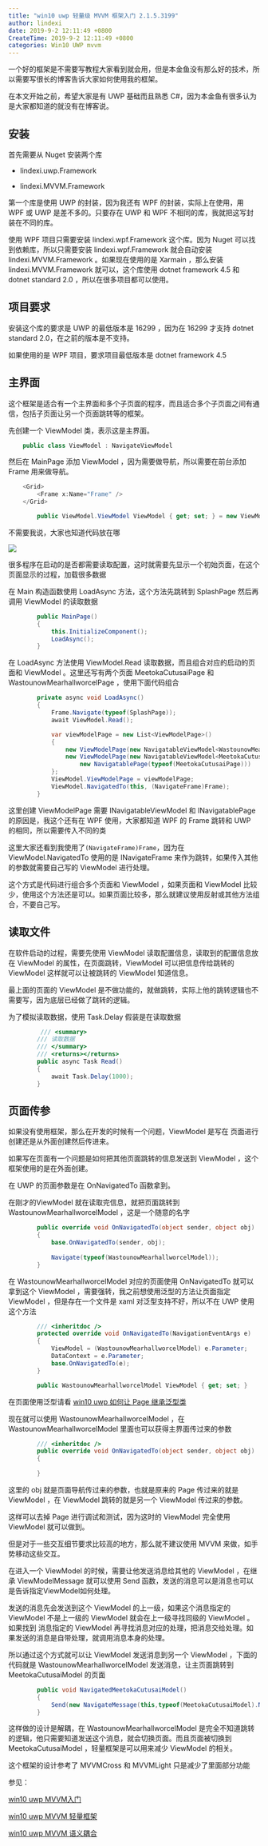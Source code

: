```yaml
---
title: "win10 uwp 轻量级 MVVM 框架入门 2.1.5.3199"
author: lindexi
date: 2019-9-2 12:11:49 +0800
CreateTime: 2019-9-2 12:11:49 +0800
categories: Win10 UWP mvvm
---
```


一个好的框架是不需要写教程大家看到就会用，但是本金鱼没有那么好的技术，所以需要写很长的博客告诉大家如何使用我的框架。

<!--more-->




<div id="toc"></div>
<!-- csdn -->
<!-- 标签：win10,uwp,mvvm -->

在本文开始之前，希望大家是有 UWP 基础而且熟悉 C#，因为本金鱼有很多认为是大家都知道的就没有在博客说。

## 安装

首先需要从 Nuget 安装两个库

 - lindexi.uwp.Framework

 - lindexi.MVVM.Framework

第一个库是使用 UWP 的封装，因为我还有 WPF 的封装，实际上在使用，用 WPF 或 UWP 是差不多的。只要存在 UWP 和 WPF 不相同的库，我就把这写封装在不同的库。

使用 WPF 项目只需要安装 lindexi.wpf.Framework 这个库。因为 Nuget 可以找到依赖库，所以只需要安装 lindexi.wpf.Framework 就会自动安装 lindexi.MVVM.Framework 。如果现在使用的是 Xarmain ，那么安装 lindexi.MVVM.Framework 就可以，这个库使用 dotnet framework 4.5 和 dotnet standard 2.0 ，所以在很多项目都可以使用。

## 项目要求

安装这个库的要求是 UWP 的最低版本是 16299 ，因为在 16299 才支持 dotnet standard 2.0，在之前的版本是不支持。

如果使用的是 WPF 项目，要求项目最低版本是 dotnet framework 4.5 

## 主界面

这个框架是适合有一个主界面和多个子页面的程序，而且适合多个子页面之间有通信，包括子页面让另一个页面跳转等的框架。

先创建一个 ViewModel 类，表示这是主界面。

```csharp
    public class ViewModel : NavigateViewModel
```

然后在 MainPage 添加 ViewModel ，因为需要做导航，所以需要在前台添加 Frame 用来做导航。

```csharp
    <Grid>
        <Frame x:Name="Frame" />
    </Grid>
```

```csharp
        public ViewModel.ViewModel ViewModel { get; set; } = new ViewModel.ViewModel();
```

不需要我说，大家也知道代码放在哪

![](http://image.acmx.xyz/lindexi%2F20186121956549284.jpg)

很多程序在启动的是否都需要读取配置，这时就需要先显示一个初始页面，在这个页面显示的过程，加载很多数据

在 Main 构造函数使用 LoadAsync 方法，这个方法先跳转到 SplashPage 然后再调用 ViewModel 的读取数据

```csharp
        public MainPage()
        {
            this.InitializeComponent();
            LoadAsync();
        }
```

在 LoadAsync 方法使用 ViewModel.Read 读取数据，而且组合对应的启动的页面和 ViewModel 。这里还写有两个页面 MeetokaCutusaiPage 和 WastounowMearhallworcelPage ，使用下面代码组合

```csharp
        private async void LoadAsync()
        {
            Frame.Navigate(typeof(SplashPage));
            await ViewModel.Read();

            var viewModelPage = new List<ViewModelPage>()
            {
                new ViewModelPage(new NavigatableViewModel<WastounowMearhallworcelModel>(),new NavigatablePage(typeof(WastounowMearhallworcelPage))),
                new ViewModelPage(new NavigatableViewModel<MeetokaCutusaiModel>(),
                    new NavigatablePage(typeof(MeetokaCutusaiPage)))
            };
            ViewModel.ViewModelPage = viewModelPage;
            ViewModel.NavigatedTo(this, (NavigateFrame)Frame);
        }
```

这里创建 ViewModelPage 需要 INavigatableViewModel 和 INavigatablePage 的原因是，我这个还有在 WPF 使用，大家都知道 WPF 的 Frame 跳转和 UWP 的相同，所以需要传入不同的类

这里大家还看到我使用了`(NavigateFrame)Frame`，因为在 ViewModel.NavigatedTo 使用的是 INavigateFrame 来作为跳转，如果传入其他的参数就需要自己写的 ViewModel 进行处理。

这个方式是代码进行组合多个页面和 ViewModel ，如果页面和 ViewModel 比较少，使用这个方法还是可以。如果页面比较多，那么就建议使用反射或其他方法组合，不要自己写。

## 读取文件

在软件启动的过程，需要先使用 ViewModel 读取配置信息，读取到的配置信息放在 ViewModel 的属性，在页面跳转，ViewModel 可以把信息传给跳转的 ViewModel 这样就可以让被跳转的 ViewModel 知道信息。

最上面的页面的 ViewModel 是不做功能的，就做跳转，实际上他的跳转逻辑也不需要写，因为底层已经做了跳转的逻辑。

为了模拟读取数据，使用 Task.Delay 假装是在读取数据

```csharp
         /// <summary>
        /// 读取数据
        /// </summary>
        /// <returns></returns>
        public async Task Read()
        {
            await Task.Delay(1000);
        }
``` 

## 页面传参

如果没有使用框架，那么在开发的时候有一个问题，ViewModel 是写在 页面进行创建还是从外面创建然后传进来。

如果写在页面有一个问题是如何把其他页面跳转的信息发送到 ViewModel ，这个框架使用的是在外面创建。

在 UWP 的页面参数是在 OnNavigatedTo 函数拿到。

在刚才的ViewModel 就在读取完信息，就把页面跳转到 WastounowMearhallworcelModel ，这是一个随意的名字

```csharp
        public override void OnNavigatedTo(object sender, object obj)
        {
            base.OnNavigatedTo(sender, obj);
           
            Navigate(typeof(WastounowMearhallworcelModel));
        }
```

在 WastounowMearhallworcelModel 对应的页面使用 OnNavigatedTo 就可以拿到这个 ViewModel ，需要强转，我之前想使用泛型的方法让页面指定 ViewModel ，但是存在一个文件是 xaml 对泛型支持不好，所以不在 UWP 使用这个方法

```csharp
        /// <inheritdoc />
        protected override void OnNavigatedTo(NavigationEventArgs e)
        {
            ViewModel = (WastounowMearhallworcelModel) e.Parameter;
            DataContext = e.Parameter;
            base.OnNavigatedTo(e);
        }

        public WastounowMearhallworcelModel ViewModel { get; set; }
```

在页面使用泛型请看 [win10 uwp 如何让 Page 继承泛型类](https://lindexi.gitee.io/post/win10-uwp-%E5%A6%82%E4%BD%95%E8%AE%A9-Page-%E7%BB%A7%E6%89%BF%E6%B3%9B%E5%9E%8B%E7%B1%BB.html )

现在就可以使用 WastounowMearhallworcelModel ，在 WastounowMearhallworcelModel 里面也可以获得主界面传过来的参数

```csharp
        /// <inheritdoc />
        public override void OnNavigatedTo(object sender, object obj)
        {
            
        }
```

这里的 obj 就是页面导航传过来的参数，也就是原来的 Page 传过来的就是 ViewModel ，在 ViewModel 跳转的就是另一个 ViewModel 传过来的参数。

这样可以去掉 Page 进行调试和测试，因为这时的 ViewModel 完全使用 ViewModel 就可以做到。

但是对于一些交互细节要求比较高的地方，那么就不建议使用 MVVM 来做，如手势移动这些交互。

在进入一个 ViewModel 的时候，需要让他发送消息给其他的 ViewModel ，在继承 ViewModelMessage 就可以使用 Send 函数，发送的消息可以是消息也可以是告诉指定ViewModel如何处理。

发送的消息先会发送到这个 ViewModel 的上一级，如果这个消息指定的 ViewModel 不是上一级的 ViewModel 就会在上一级寻找同级的 ViewModel 。如果找到 消息指定的 ViewModel 再寻找消息对应的处理，把消息交给处理。如果发送的消息是自带处理，就调用消息本身的处理。

所以通过这个方式就可以让 ViewModel 发送消息到另一个 ViewModel ，下面的代码就是 WastounowMearhallworcelModel 发送消息，让主页面跳转到 MeetokaCutusaiModel 的页面

```csharp
        public void NavigatedMeetokaCutusaiModel()
        {
            Send(new NavigateMessage(this,typeof(MeetokaCutusaiModel).Name));
        }
```

这样做的设计是解耦，在 WastounowMearhallworcelModel 是完全不知道跳转的逻辑，他只需要知道发送这个消息，就会切换页面。而且页面被切换到 MeetokaCutusaiModel ，轻量框架是可以用来减少 ViewModel 的相关。

这个框架的设计参考了 MVVMCross 和 MVVMLight 只是减少了里面部分功能

参见：

[win10 uwp MVVM入门](https://lindexi.gitee.io/post/win10-uwp-MVVM%E5%85%A5%E9%97%A8.html )

[win10 uwp MVVM 轻量框架](https://lindexi.gitee.io/post/win10-uwp-MVVM-%E8%BD%BB%E9%87%8F%E6%A1%86%E6%9E%B6.html )

[win10 uwp MVVM 语义耦合](https://lindexi.gitee.io/post/win10-uwp-MVVM-%E8%AF%AD%E4%B9%89%E8%80%A6%E5%90%88.html )





